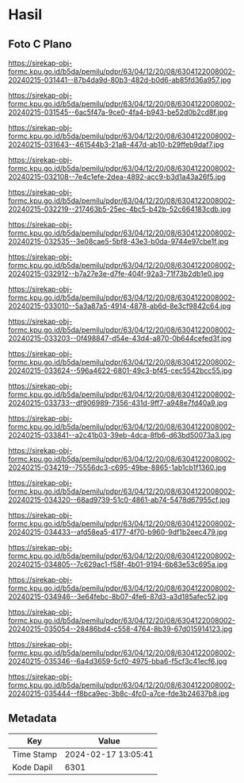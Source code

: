 # Hasil

## Foto C Plano

https://sirekap-obj-formc.kpu.go.id/b5da/pemilu/pdpr/63/04/12/20/08/6304122008002-20240215-031441--87b4da9d-80b3-482d-b0d6-ab85fd36a957.jpg

https://sirekap-obj-formc.kpu.go.id/b5da/pemilu/pdpr/63/04/12/20/08/6304122008002-20240215-031545--6ac5f47a-9ce0-4fa4-b943-be52d0b2cd8f.jpg

https://sirekap-obj-formc.kpu.go.id/b5da/pemilu/pdpr/63/04/12/20/08/6304122008002-20240215-031643--461544b3-21a8-447d-ab10-b29ffeb9daf7.jpg

https://sirekap-obj-formc.kpu.go.id/b5da/pemilu/pdpr/63/04/12/20/08/6304122008002-20240215-032108--7e4c1efe-2dea-4892-acc9-b3d1a43a26f5.jpg

https://sirekap-obj-formc.kpu.go.id/b5da/pemilu/pdpr/63/04/12/20/08/6304122008002-20240215-032219--217463b5-25ec-4bc5-b42b-52c664183cdb.jpg

https://sirekap-obj-formc.kpu.go.id/b5da/pemilu/pdpr/63/04/12/20/08/6304122008002-20240215-032535--3e08cae5-5bf8-43e3-b0da-9744e97cbe1f.jpg

https://sirekap-obj-formc.kpu.go.id/b5da/pemilu/pdpr/63/04/12/20/08/6304122008002-20240215-032912--b7a27e3e-d7fe-404f-92a3-71f73b2db1e0.jpg

https://sirekap-obj-formc.kpu.go.id/b5da/pemilu/pdpr/63/04/12/20/08/6304122008002-20240215-033010--5a3a87a5-4914-4878-ab6d-8e3cf9842c64.jpg

https://sirekap-obj-formc.kpu.go.id/b5da/pemilu/pdpr/63/04/12/20/08/6304122008002-20240215-033203--0f498847-d54e-43d4-a870-0b644cefed3f.jpg

https://sirekap-obj-formc.kpu.go.id/b5da/pemilu/pdpr/63/04/12/20/08/6304122008002-20240215-033624--596a4622-6801-49c3-bf45-cec5542bcc55.jpg

https://sirekap-obj-formc.kpu.go.id/b5da/pemilu/pdpr/63/04/12/20/08/6304122008002-20240215-033733--df906989-7356-431d-9ff7-a948e7fd40a9.jpg

https://sirekap-obj-formc.kpu.go.id/b5da/pemilu/pdpr/63/04/12/20/08/6304122008002-20240215-033841--a2c41b03-39eb-4dca-8fb6-d63bd50073a3.jpg

https://sirekap-obj-formc.kpu.go.id/b5da/pemilu/pdpr/63/04/12/20/08/6304122008002-20240215-034219--75556dc3-c695-49be-8865-1ab1cb1f1360.jpg

https://sirekap-obj-formc.kpu.go.id/b5da/pemilu/pdpr/63/04/12/20/08/6304122008002-20240215-034320--68ad9739-51c0-4861-ab74-5478d67955cf.jpg

https://sirekap-obj-formc.kpu.go.id/b5da/pemilu/pdpr/63/04/12/20/08/6304122008002-20240215-034433--afd58ea5-4177-4f70-b960-9df1b2eec479.jpg

https://sirekap-obj-formc.kpu.go.id/b5da/pemilu/pdpr/63/04/12/20/08/6304122008002-20240215-034805--7c629ac1-f58f-4b01-9194-6b83e53c695a.jpg

https://sirekap-obj-formc.kpu.go.id/b5da/pemilu/pdpr/63/04/12/20/08/6304122008002-20240215-034946--3e64febc-8b07-4fe6-87d3-a3d185afec52.jpg

https://sirekap-obj-formc.kpu.go.id/b5da/pemilu/pdpr/63/04/12/20/08/6304122008002-20240215-035054--28486bd4-c558-4764-8b39-67d015914123.jpg

https://sirekap-obj-formc.kpu.go.id/b5da/pemilu/pdpr/63/04/12/20/08/6304122008002-20240215-035346--6a4d3659-5cf0-4975-bba6-f5cf3c41ecf6.jpg

https://sirekap-obj-formc.kpu.go.id/b5da/pemilu/pdpr/63/04/12/20/08/6304122008002-20240215-035444--f8bca9ec-3b8c-4fc0-a7ce-fde3b24637b8.jpg


## Metadata

| Key        | Value               |
| ---------- | ------------------- |
| Time Stamp | 2024-02-17 13:05:41 |
| Kode Dapil | 6301                |



